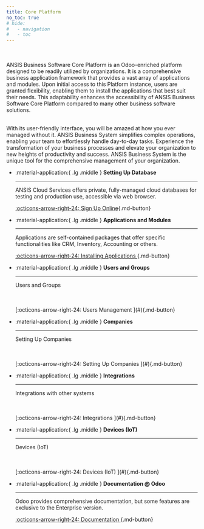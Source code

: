 ```yaml
---
title: Core Platform
no_toc: true
# hide:
#   - navigation
#   - toc
---
```

<br/><br/>
ANSIS Business Software Core Platform is an Odoo-enriched platform designed to be readily utilized by organizations. It is a comprehensive business application framework that provides a vast array of applications and modules. Upon initial access to this Platform instance, users are granted flexibility, enabling them to install the applications that best suit their needs. This adaptability enhances the accessibility of ANSIS Business Software Core Platform compared to many other business software solutions.

<br/>
With its user-friendly interface, you will be amazed at how you ever managed without it. ANSIS Business System simplifies complex operations, enabling your team to effortlessly handle day-to-day tasks. Experience the transformation of your business processes and elevate your organization to new heights of productivity and success. ANSIS Business System is the unique tool for the comprehensive management of your organization.

<br/>

<div class="grid cards" markdown>


-   :material-application:{ .lg .middle } __Setting Up Database__

    ---

    ANSIS Cloud Services offers private, fully-managed cloud databases for testing and production use, accessible via web browser. 

    [:octicons-arrow-right-24: Sign Up Online](#){.md-button}


-   :material-application:{ .lg .middle } __Applications and Modules__

    ---

    Applications are self-contained packages that offer specific functionalities like CRM, Inventory, Accounting or others.

    [:octicons-arrow-right-24: Installing Applications ](./10_apps_and_modules.md){.md-button}


-   :material-application:{ .lg .middle } __Users and Groups__

    ---

    Users and Groups
    
    <br/>
    <br/>
    [:octicons-arrow-right-24: Users Management ](#){.md-button}


-   :material-application:{ .lg .middle } __Companies__

    ---

    Setting Up Companies
    
    <br/>
    <br/>
    [:octicons-arrow-right-24: Setting Up Companies ](#){.md-button}


-   :material-application:{ .lg .middle } __Integrations__

    ---

    Integrations with other systems
    
    <br/>
    <br/>
    [:octicons-arrow-right-24: Integrations ](#){.md-button}



-   :material-application:{ .lg .middle } __Devices (IoT)__

    ---

    Devices (IoT)
    
    <br/>
    <br/>
    [:octicons-arrow-right-24: Devices (IoT) ](#){.md-button}



-   :material-application:{ .lg .middle } __Documentation @ Odoo__

    ---

    Odoo provides comprehensive documentation, but some features are exclusive to the Enterprise version.

    [:octicons-arrow-right-24: Documentation ](https://www.odoo.com/documentation/master/applications.html){.md-button}



</div>